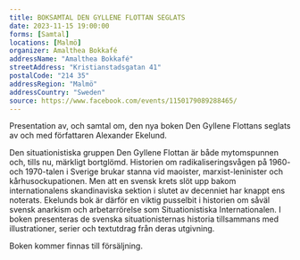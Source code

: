 ```yaml
---
title: BOKSAMTAL DEN GYLLENE FLOTTAN SEGLATS
date: 2023-11-15 19:00:00
forms: [Samtal]
locations: [Malmö]
organizer: Amalthea Bokkafé
addressName: "Amalthea Bokkafé"
streetAddress: "Kristianstadsgatan 41"
postalCode: "214 35"
addressRegion: "Malmö"
addressCountry: "Sweden"
source: https://www.facebook.com/events/1150179089288465/
---
```

Presentation av, och samtal om, den nya boken Den Gyllene Flottans seglats av och med författaren Alexander Ekelund. 

Den situationistiska gruppen Den Gyllene Flottan är både mytomspunnen och, tills nu, märkligt bortglömd. Historien om radikaliseringsvågen på 1960- och 1970-talen i Sverige brukar stanna vid maoister, marxist-leninister och kårhusockupationen. Men att en svensk krets slöt upp bakom internationalens skandinaviska sektion i slutet av decenniet har knappt ens noterats. Ekelunds bok är därför en viktig pusselbit i historien om såväl svensk anarkism och arbetarrörelse som Situationistiska Internationalen. I boken presenteras de svenska situationisternas historia tillsammans med illustrationer, serier och textutdrag från deras utgivning. 

Boken kommer finnas till försäljning.